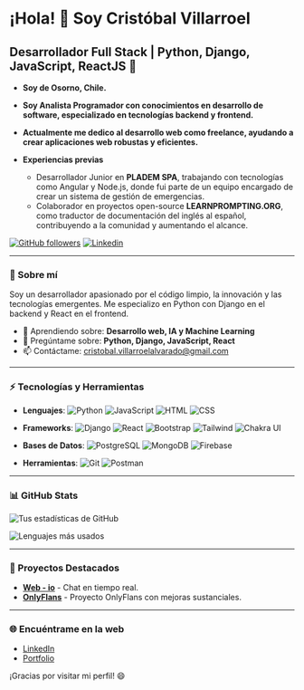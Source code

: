 # ¡Hola! 👋 Soy Cristóbal Villarroel

## Desarrollador Full Stack | Python, Django, JavaScript, ReactJS 🚀

- **Soy de Osorno, Chile.**
  
- **Soy Analista Programador con conocimientos en desarrollo de software, especializado en tecnologías backend y frontend.**  

- **Actualmente me dedico al desarrollo web como freelance, ayudando a crear aplicaciones web robustas y eficientes.** 

- **Experiencias previas**
  - Desarrollador Junior en **PLADEM SPA**, trabajando con tecnologías como Angular y Node.js, donde fui parte de un equipo encargado de crear un sistema de gestión de emergencias.
  - Colaborador en proyectos open-source **LEARNPROMPTING.ORG**, como traductor de documentación del inglés al español, contribuyendo a la comunidad y aumentando el alcance.

[![GitHub followers](https://img.shields.io/github/followers/Crispovilla?label=Follow&style=social)](https://github.com/Crispovilla)
[![Linkedin](https://img.shields.io/badge/-LinkedIn-blue?style=flat-square&logo=Linkedin&logoColor=white&link=https://www.linkedin.com/in/crist%C3%B3bal-mat%C3%ADas-villarroel-alvarado-4b38a9150/)](https://www.linkedin.com/in/crist%C3%B3bal-mat%C3%ADas-villarroel-alvarado-4b38a9150/)

---

### 🚀 Sobre mí

Soy un desarrollador apasionado por el código limpio, la innovación y las tecnologías emergentes. Me especializo en Python con Django en el backend y React en el frontend.

- 🌱 Aprendiendo sobre: **Desarrollo web, IA y Machine Learning**
- 💬 Pregúntame sobre: **Python, Django, JavaScript, React**
- 📫 Contáctame: [cristobal.villarroelalvarado@gmail.com](mailto:cristobal.villarroelalvarado@gmail.com)

---

### ⚡ Tecnologías y Herramientas

- **Lenguajes**: ![Python](https://img.shields.io/badge/-Python-3776AB?logo=python&logoColor=white&style=flat) ![JavaScript](https://img.shields.io/badge/-JavaScript-F7DF1E?logo=javascript&logoColor=black&style=flat) ![HTML](https://img.shields.io/badge/-HTML-E34F26?logo=html5&logoColor=white&style=flat) ![CSS](https://img.shields.io/badge/-CSS-1572B6?logo=css3&logoColor=white&style=flat)

- **Frameworks**: ![Django](https://img.shields.io/badge/-Django-092E20?logo=django&logoColor=white&style=flat) ![React](https://img.shields.io/badge/-React-61DAFB?logo=react&logoColor=black&style=flat) ![Bootstrap](https://img.shields.io/badge/-Bootstrap-7952B3?logo=bootstrap&logoColor=white&style=flat) ![Tailwind](https://img.shields.io/badge/-Tailwind%20CSS-38B2AC?logo=tailwind-css&logoColor=white&style=flat) ![Chakra UI](https://img.shields.io/badge/-Chakra%20UI-319795?logo=chakra-ui&logoColor=white&style=flat)

- **Bases de Datos**: ![PostgreSQL](https://img.shields.io/badge/-PostgreSQL-4169E1?logo=postgresql&logoColor=white&style=flat) ![MongoDB](https://img.shields.io/badge/-MongoDB-47A248?logo=mongodb&logoColor=white&style=flat) ![Firebase](https://img.shields.io/badge/-Firebase-FFCA28?logo=firebase&logoColor=black&style=flat)

- **Herramientas**: ![Git](https://img.shields.io/badge/-Git-F05032?logo=git&logoColor=white&style=flat) ![Postman](https://img.shields.io/badge/-Postman-FF6C37?logo=postman&logoColor=white&style=flat)

---

### 📊 GitHub Stats

![Tus estadísticas de GitHub](https://github-readme-stats.vercel.app/api?username=Crispovilla&show_icons=true&theme=radical)

![Lenguajes más usados](https://github-readme-stats.vercel.app/api/top-langs/?username=Crispovilla&layout=compact&theme=radical)

---

### 🚧 Proyectos Destacados

- [**Web - io**](https://web-io.netlify.app/) - Chat en tiempo real.
- [**OnlyFlans**](https://crispo.pythonanywhere.com/) - Proyecto OnlyFlans con mejoras sustanciales.

---

### 🌐 Encuéntrame en la web

- [LinkedIn](https://www.linkedin.com/in/crist%C3%B3bal-mat%C3%ADas-villarroel-alvarado-4b38a9150/)
- [Portfolio](https://crispovilla.netlify.app/)

¡Gracias por visitar mi perfil! 😄
